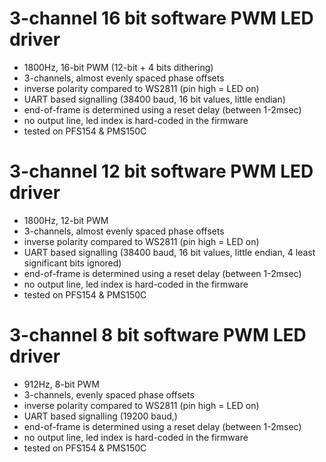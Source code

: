 
# 3-channel 16 bit software PWM LED driver

* 1800Hz, 16-bit PWM (12-bit + 4 bits dithering)
* 3-channels, almost evenly spaced phase offsets
* inverse polarity compared to WS2811 (pin high = LED on)
* UART based signalling (38400 baud, 16 bit values, little endian)
* end-of-frame is determined using a reset delay (between 1-2msec)
* no output line, led index is hard-coded in the firmware
* tested on PFS154 & PMS150C


# 3-channel 12 bit software PWM LED driver

* 1800Hz, 12-bit PWM
* 3-channels, almost evenly spaced phase offsets
* inverse polarity compared to WS2811 (pin high = LED on)
* UART based signalling (38400 baud, 16 bit values, little endian, 4 least significant bits ignored)
* end-of-frame is determined using a reset delay (between 1-2msec)
* no output line, led index is hard-coded in the firmware
* tested on PFS154 & PMS150C


# 3-channel 8 bit software PWM LED driver

* 912Hz, 8-bit PWM
* 3-channels, evenly spaced phase offsets
* inverse polarity compared to WS2811 (pin high = LED on)
* UART based signalling (19200 baud,)
* end-of-frame is determined using a reset delay (between 1-2msec)
* no output line, led index is hard-coded in the firmware
* tested on PFS154 & PMS150C

